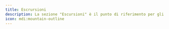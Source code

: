 ```yaml
---
title: Escrursioni
description: La sezione "Escursioni" è il punto di riferimento per gli amanti della natura e dell'avventura all'aria aperta. Qui troverai itinerari dettagliati per esplorare sentieri, montagne, parchi naturali e luoghi incontaminati, con consigli su difficoltà, durata e preparazione. Ogni escursione è pensata per chi desidera entrare in contatto con la natura, vivere esperienze autentiche e scoprire paesaggi mozzafiato, sia per principianti che per escursionisti esperti.
icon: mdi:mountain-outline
---
```

